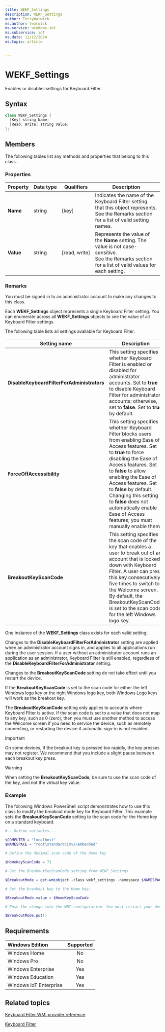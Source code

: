 ```yaml
---
title: WEKF_Settings
description: WEKF_Settings
author: TerryWarwick
ms.author: twarwick
ms.service: windows-iot
ms.subservice: iot
ms.date: 11/12/2024
ms.topic: article


---
```

# WEKF_Settings

<!-- [!INCLUDE [Supported Editions - Enterprise Plus](../../../includes/incl-supported-OS-Enterprise-Plus.md)] -->

Enables or disables settings for Keyboard Filter.

## Syntax

```powershell
class WEKF_Settings {
  [Key] string Name;
  [Read, Write] string Value;
};
```

## Members

The following tables list any methods and properties that belong to this class.

### Properties

| Property | Data&nbsp;type | Qualifiers | Description |
|----------|----------------|------------|-------------|
| **Name** | string | [key] | Indicates the name of the Keyboard Filter setting that this object represents. See the Remarks section for a list of valid setting names. |
| **Value** | string | [read,&nbsp;write] | Represents the value of the **Name** setting. The value is not case-sensitive. </br> See the Remarks section for a list of valid values for each setting. |

### Remarks

You must be signed in to an administrator account to make any changes to this class.

Each **WEKF_Settings** object represents a single Keyboard Filter setting. You can enumerate across all **WEKF_Settings** objects to see the value of all Keyboard Filter settings.

The following table lists all settings available for Keyboard Filter.

| Setting name | Description |
|--------------|-------------|
| **DisableKeyboardFilterForAdministrators** | This setting specifies whether Keyboard Filter is enabled or disabled for administrator accounts. Set to **true** to disable Keyboard Filter for administrator accounts; otherwise, set to **false**. Set to **true** by default. |
| **ForceOffAccessibility** | This setting specifies whether Keyboard Filter blocks users from enabling Ease of Access features. Set to **true** to force disabling the Ease of Access features. Set to **false** to allow enabling the Ease of Access features. Set to **false** by default.</br>Changing this setting to **false** does not automatically enable Ease of Access features; you must manually enable them. |
| **BreakoutKeyScanCode** | This setting specifies the scan code of the key that enables a user to break out of an account that is locked down with Keyboard Filter. A user can press this key consecutively five times to switch to the Welcome screen.</br>By default, the BreakoutKeyScanCode is set to the scan code for the left Windows logo key. |

One instance of the **WEKF_Settings** class exists for each valid setting.

Changes to the **DisableKeyboardFilterForAdministrator** setting are applied when an administrator account signs in, and applies to all applications run during the user session. If a user without an administrator account runs an application as an administrator, Keyboard Filter is still enabled, regardless of the **DisableKeyboardFilterForAdministrator** setting.

Changes to the **BreakoutKeyScanCode** setting do not take effect until you restart the device.

If the **BreakoutKeyScanCode** is set to the scan code for either the left Windows logo key or the right Windows logo key, both Windows Logo keys will work as the breakout key.

The **BreakoutKeyScanCode** setting only applies to accounts where Keyboard Filter is active. If the scan code is set to a value that does not map to any key, such as 0 (zero), then you must use another method to access the Welcome screen if you need to service the device, such as remotely connecting, or restarting the device if automatic sign-in is not enabled.

> [!IMPORTANT]
> On some devices, if the breakout key is pressed too rapidly, the key presses may not register. We recommend that you include a slight pause between each breakout key press.

> [!WARNING]
> When setting the **BreakoutKeyScanCode**, be sure to use the scan code of the key, and not the virtual key value.

### Example

The following Windows PowerShell script demonstrates how to use this class to modify the breakout mode key for Keyboard Filter. This example sets the **BreakoutKeyScanCode** setting to the scan code for the Home key on a standard keyboard.

```powershell
#---Define variables---

$COMPUTER = "localhost"
$NAMESPACE = "root\standardcimv2\embedded"

# Define the decimal scan code of the Home key

$HomeKeyScanCode = 71

# Get the BreakoutKeyScanCode setting from WEKF_Settings

$BreakoutMode = get-wmiobject -class wekf_settings -namespace $NAMESPACE | where {$_.name -eq "BreakoutKeyScanCode"}

# Set the breakout key to the Home key.

$BreakoutMode.value = $HomeKeyScanCode

# Push the change into the WMI configuration. You must restart your device before this change takes effect.

$BreakoutMode.put()
```

## Requirements

| Windows Edition        | Supported |
|:-----------------------|:---------:|
| Windows Home           | No        |
| Windows Pro            | No        |
| Windows Enterprise     | Yes       |
| Windows Education      | Yes       |
| Windows IoT Enterprise | Yes       |

## Related topics

[Keyboard Filter WMI provider reference](keyboardfilter-wmi-provider-reference.md)

[Keyboard Filter](index.md)
